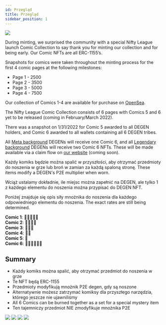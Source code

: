 ```yaml
---
id: Przegląd
title: Przegląd
sidebar_position: 1
---
```


![](/img/NL_Comic_Burner.jpeg)

During minting, we surprised the community with a special Nifty League launch Comic Collection to say thank you for minting our collection and for being early. Our Comic NFTs are all ERC-1155’s.

Snapshots for comics were taken throughout the minting process for the first 4 comic pages at the following milestones:

- Page 1 - 2500
- Page 2 - 3500
- Page 3 - 5000
- Page 4 - 7500

Our collection of Comics 1-4 are available for purchase on [OpenSea](https://opensea.io/collection/nifty-league-launch-comics).

The Nifty League Comic Collection consists of 6 pages with Comics 5 and 6 yet to be released (coming in February/March 2022).

There was a snapshot on 1/31/2022 for Comic 5 awarded to all DEGEN holders, and Comic 6 awarded to all wallets containing all 6 DEGEN tribes.

All [Meta background](https://docs.niftyleague.com/overview/degens/backgrounds) DEGENs will receive one Comic 6, and all [Legendary background](https://docs.niftyleague.com/overview/degens/backgrounds) DEGENs will receive two Comic 6 NFTs. These will be made available via a claim flow on [our website](https://niftyleague.com/) (coming soon).

Każdy komiks będzie można spalić w przyszłości, aby otrzymać przedmioty do noszenia w grze lub broń w zamian za każdą spaloną stronę. These items modify a DEGEN's P2E multiplier when worn.

Wciąż ustalamy dokładnie, ile miejsc można zapełnić na DEGEN, ale tylko 1 z każdego elementu do noszenia można przypisać do DEGEN NFT.

Poniżej znajduje się opis siły mnożnika do noszenia dla każdego odpowiedniego elementu do noszenia. The exact rates are still being determined.

**Comic 1**: 💪💪💪💪💪  
**Comic 2**: 💪💪💪💪  
**Comic 3**: 💪💪💪  
**Comic 4**: 💪💪  
**Comic 5**: 💪  
**Comic 6**: 💪💪💪💪💪💪

## Summary

- Każdy komiks można spalić, aby otrzymać przedmiot do noszenia w grze
- Te NFT będą ERC-1155
- Przedmioty modyfikują mnożnik P2E degen, gdy są noszone
- Alternatywnie możesz zatrzymać komiksy dla przyszłego narzędzia, którego jeszcze nie ujawniliśmy
- All 6 Comics can be burned together as a set for a special mystery item
- Ten tajemniczy przedmiot NIE zmodyfikuje mnożnika P2E

![](/img/NL_Comic_1.png) ![](/img/NL_Comic_2.png) ![](/img/NL_Comic_3.png) ![](/img/NL_Comic_4.png)
